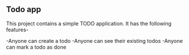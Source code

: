 ## Todo app  

This project contains a simple TODO application.
It has the following features-

-Anyone can create a todo
-Anyone can see their existing todos
-Anyone can mark a todo as done